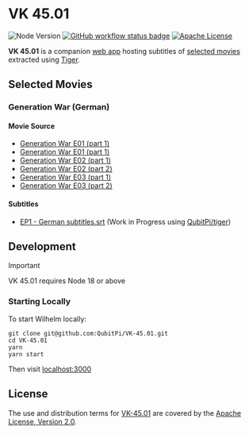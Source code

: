 VK 45.01
========

![Node Version][node version badge]
[![GitHub workflow status badge][GitHub workflow status badge]][GitHub workflow status URL]
[![Apache License][Apache License Badge]][Apache License, Version 2.0]

__VK 45.01__ is a companion [web app](https://vk4501.qubitpi.org/) hosting subtitles of
[selected movies](#selected-movies) extracted using [Tiger](https://tiger.qubitpi.org).

Selected Movies
---------------

### Generation War (German)

#### Movie Source

- [Generation War E01 (part 1)](https://www.dailymotion.com/video/x6y1zfs)
- [Generation War E01 (part 1)](https://www.dailymotion.com/video/x6y2fdh)
- [Generation War E02 (part 1)](https://www.dailymotion.com/video/x6y64ha)
- [Generation War E02 (part 2)](https://www.dailymotion.com/video/x6y67ir)
- [Generation War E03 (part 1)](https://www.dailymotion.com/video/x6ya2qj)
- [Generation War E03 (part 2)](https://www.dailymotion.com/video/x6ya6yg)

#### Subtitles

- [EP1 - German subtitles.srt](./EP1%20-%20German%20subtitles.srt) (Work in Progress using [QubitPi/tiger](https://tiger.qubitpi.org/))

Development
-----------

> [!IMPORTANT]
>
> VK 45.01 requires Node 18 or above

### Starting Locally

To start Wilhelm locally:

```console
git clone git@github.com:QubitPi/VK-45.01.git
cd VK-45.01
yarn
yarn start
```

Then visit [localhost:3000](http://localhost:3000/)

License
-------

The use and distribution terms for [VK-45.01]() are covered by the [Apache License, Version 2.0].

[Apache License Badge]: https://img.shields.io/badge/Apache%202.0-F25910.svg?style=for-the-badge&logo=Apache&logoColor=white
[Apache License, Version 2.0]: https://www.apache.org/licenses/LICENSE-2.0

[GitHub workflow status badge]: https://img.shields.io/github/actions/workflow/status/QubitPi/wilhelm/ci-cd.yaml?branch=master&style=for-the-badge&logo=github&logoColor=white&label=CI/CD
[GitHub workflow status URL]: https://github.com/QubitPi/wilhelm/actions/workflows/ci-cd.yaml

[node version badge]: https://img.shields.io/badge/NODE-18-339933?logo=Node.js&logoColor=white&labelColor=66cc33&style=for-the-badge

